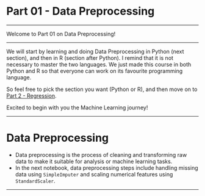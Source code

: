 # Part 01 - Data Preprocessing
<hr>

Welcome to Part 01 on Data Preprocessing!
<hr>

We will start by learning and doing Data Preprocessing in Python (next section), and then in R (section after Python). I remind that it is not necessary to master the two languages. We just made this course in both Python and R so that everyone can work on its favourite programming language.

So feel free to pick the section you want (Python or R), and then move on to [Part 2 - Regression](https://github.com/gandharvk422/Machine_Learning_A-Z/blob/main/Section%2005%20-%20Part%2002%20-%20Regression%2FREADME.md).

Excited to begin with you the Machine Learning journey!
<hr>

# Data Preprocessing
* Data preprocessing is the process of cleaning and transforming raw data to make it suitable for analysis or machine learning tasks.
* In the next notebook, data preprocessing steps include handling missing data using `SimpleImputer` and scaling numerical features using `StandardScaler`.
<hr>
